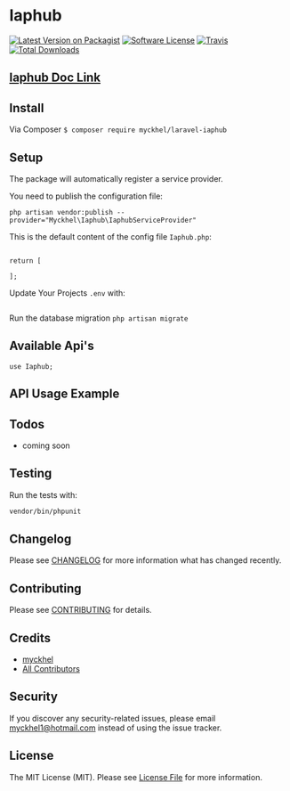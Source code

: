 # Iaphub

[![Latest Version on Packagist](https://img.shields.io/packagist/v/myckhel/laravel-iaphub.svg?style=flat-square)](https://packagist.org/packages/myckhel/laravel-iaphub)
[![Software License](https://img.shields.io/badge/license-MIT-brightgreen.svg?style=flat-square)](LICENSE.md)
[![Travis](https://img.shields.io/travis/myckhel/laravel-iaphub.svg?style=flat-square)]()
[![Total Downloads](https://img.shields.io/packagist/dt/myckhel/laravel-iaphub.svg?style=flat-square)](https://packagist.org/packages/myckhel/laravel-iaphub)

## [Iaphub Doc Link](https://iaphub.com/docs)

## Install
Via Composer
`$ composer require myckhel/laravel-iaphub`

## Setup
The package will automatically register a service provider.

You need to publish the configuration file:

```php artisan vendor:publish --provider="Myckhel\Iaphub\IaphubServiceProvider"```

This is the default content of the config file ```Iaphub.php```:

```<?php

return [

];
```
Update Your Projects `.env` with:
```

```
Run the database migration
`php artisan migrate`

## Available Api's
```
use Iaphub;

```

## API Usage Example


## Todos
- coming soon

## Testing
Run the tests with:

``` bash
vendor/bin/phpunit
```

## Changelog
Please see [CHANGELOG](CHANGELOG.md) for more information what has changed recently.

## Contributing
Please see [CONTRIBUTING](CONTRIBUTING.md) for details.

## Credits

- [myckhel](https://github.com/myckhel)
- [All Contributors](https://github.com/myckhel/laravel-iaphub/contributors)

## Security
If you discover any security-related issues, please email myckhel1@hotmail.com instead of using the issue tracker.

## License
The MIT License (MIT). Please see [License File](/LICENSE.md) for more information.
